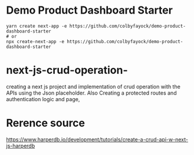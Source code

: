# Demo Product Dashboard Starter

```
yarn create next-app -e https://github.com/colbyfayock/demo-product-dashboard-starter
# or
npx create-next-app -e https://github.com/colbyfayock/demo-product-dashboard-starter
```
# next-js-crud-operation-
creating a next js project and implementation of  crud operation with the APIs using the Json placeholder. Also Creating a protected routes and authentication logic and page, 
# Rerence source
https://www.harperdb.io/development/tutorials/create-a-crud-api-w-next-js-harperdb
 